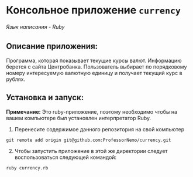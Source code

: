 # Консольное приложение `currency`
###### Язык написания - Ruby

## Описание приложения:
Программа, которая показывает текущие курсы валют. 
Информацию берется с сайта Центробанка. Пользователь выбирает
по порядковому номеру интересуемую валютную единицу и получает
текущий курс в рублях.

## Установка и запуск:

**Примечание:** Это ruby-приложение, поэтому необходимо
чтобы на вашем компьютере был установлен интерпретатор Ruby.

1. Перенесите содержимое данного репозитория на свой компьютер
```
git remote add origin git@github.com:ProfessorNemo/currency.git
```
2. Чтобы запустить приложение в этой же директории
следует воспользоваться следующей командой:
```
ruby currency.rb
